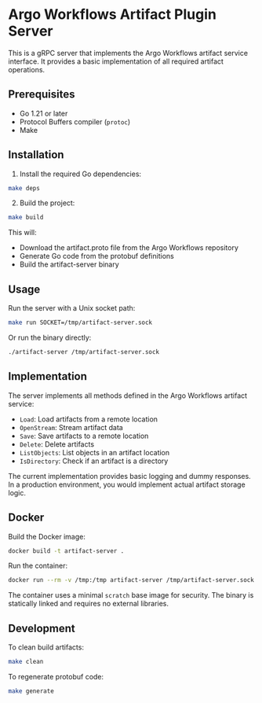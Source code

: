 # Argo Workflows Artifact Plugin Server

This is a gRPC server that implements the Argo Workflows artifact service interface.
It provides a basic implementation of all required artifact operations.

## Prerequisites

- Go 1.21 or later
- Protocol Buffers compiler (`protoc`)
- Make

## Installation

1. Install the required Go dependencies:
```bash
make deps
```

2. Build the project:
```bash
make build
```

This will:
- Download the artifact.proto file from the Argo Workflows repository
- Generate Go code from the protobuf definitions
- Build the artifact-server binary

## Usage

Run the server with a Unix socket path:

```bash
make run SOCKET=/tmp/artifact-server.sock
```

Or run the binary directly:

```bash
./artifact-server /tmp/artifact-server.sock
```

## Implementation

The server implements all methods defined in the Argo Workflows artifact service:

- `Load`: Load artifacts from a remote location
- `OpenStream`: Stream artifact data
- `Save`: Save artifacts to a remote location
- `Delete`: Delete artifacts
- `ListObjects`: List objects in an artifact location
- `IsDirectory`: Check if an artifact is a directory

The current implementation provides basic logging and dummy responses.
In a production environment, you would implement actual artifact storage logic.

## Docker

Build the Docker image:

```bash
docker build -t artifact-server .
```

Run the container:

```bash
docker run --rm -v /tmp:/tmp artifact-server /tmp/artifact-server.sock
```

The container uses a minimal `scratch` base image for security.
The binary is statically linked and requires no external libraries.

## Development

To clean build artifacts:

```bash
make clean
```

To regenerate protobuf code:

```bash
make generate
``` 